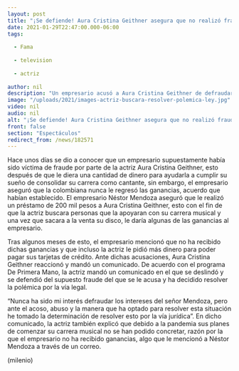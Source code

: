 ```yaml
---
layout: post
title: "¡Se defiende! Aura Cristina Geithner asegura que no realizó fraude a empresario"
date: 2021-01-29T22:47:00.000-06:00
tags:
  
  - Fama
  
  - television
  
  - actriz
  
author: nil
description: "Un empresario acusó a Aura Cristina Geithner de defraudarlo; antes estas declaraciones, la actriz respondió y pondrá una demanda. "
image: "/uploads/2021/images-actriz-buscara-resolver-polemica-ley.jpg"
video: nil
audio: nil
alt: "¡Se defiende! Aura Cristina Geithner asegura que no realizó fraude a empresario"
front: false
section: "Espectáculos"
redirect_from: /news/182571
---
```


Hace unos días se dio a conocer que un empresario supuestamente había sido víctima de fraude por parte de la actriz Aura Cristina Geithner, esto después de que le diera una cantidad de dinero para ayudarla a cumplir su sueño de consolidar su carrera como cantante, sin embargo, el empresario aseguró que la colombiana nunca le regresó las ganancias, acuerdo que habían establecido. El empresario Néstor Mendoza aseguró que le realizó un préstamo de 200 mil pesos a Aura Cristina Geithner, esto con el fin de que la actriz buscara personas que la apoyaran con su carrera musical y una vez que sacara a la venta su disco, le daría algunas de las ganancias al empresario. 

Tras algunos meses de esto, el empresario mencionó que no ha recibido dichas ganancias y que incluso la actriz le pidió más dinero para poder pagar sus tarjetas de crédito. Ante dichas acusaciones, Aura Cristina Geithner reaccionó y mandó un comunicado. 
De acuerdo con el programa De Primera Mano, la actriz mandó un comunicado en el que se deslindó y se defendió del supuesto fraude del que se le acusa y ha decidido resolver la polémica por la vía legal. 

“Nunca ha sido mi interés defraudar los intereses del señor Mendoza, pero ante el acoso, abuso y la manera que ha optado para resolver esta situación he tomado la determinación de resolver esto por la vía jurídica”. 
En dicho comunicado, la actriz también explicó que debido a la pandemia sus planes de comenzar su carrera musical no se han podido concretar, razón por la que el empresario no ha recibido ganancias, algo que le mencionó a Néstor Mendoza a través de un correo. 

(milenio)